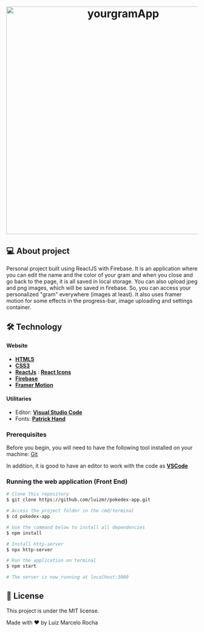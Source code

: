 <h1 align="center">
    <img alt="yourgramApp" title="#yourgramApp" src="./assets/gif1.gif" width="600px"/>
</h1>

## 💻 About project

Personal project built using ReactJS with Firebase. It is an application where you can edit the name and the color of your gram and when you close and go back to the page, it is all saved in local storage. You can also upload jpeg and png images, which will be saved in firebase. So, you can access your personalized "gram" everywhere (images at least). It also uses framer motion for some effects in the progress-bar, image uploading and settings container.

## 🛠 Technology

#### **Website**

-   **[HTML5](https://developer.mozilla.org/pt-BR/docs/Web/HTML/HTML5)**
-   **[CSS3](https://www.w3schools.com/css/)**
-   **[ReactJs](https://pt-br.reactjs.org/)** : **[React Icons](https://react-icons.github.io/react-icons/)**
-   **[Firebase](https://firebase.google.com/?hl=pt-br)**
-   **[Framer Motion](https://www.framer.com/motion/)**

#### **Utilitaries**

-   Editor: **[Visual Studio Code](https://code.visualstudio.com/)**
-   Fonts: **[Patrick Hand](https://fonts.google.com/specimen/Patrick+Hand)**

### Prerequisites

Before you begin, you will need to have the following tool installed on your machine:
[Git](https://git-scm.com)

In addition, it is good to have an editor to work with the code as **[VSCode](https://code.visualstudio.com/)**

### Running the web application (Front End)

```bash
# Clone this repository
$ git clone https://github.com/luizmr/pokedex-app.git

# Access the project folder in the cmd/terminal
$ cd pokedex-app

# Use the command below to install all dependencies
$ npm install

# Install http-server
$ npx http-server

# Run the application on terminal
$ npm start

# The server is now running at localhost:3000
```

## 📝 License

This project is under the MIT license.

Made with ❤️ by Luiz Marcelo Rocha
